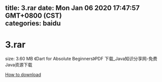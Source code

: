 
title: 3.rar
date: Mon Jan 06 2020 17:47:57 GMT+0800 (CST)    
categories: baidu
---

# 3.rar
size: 3.60 MB
 《Dart for Absolute Beginners》PDF 下载_Java知识分享网-免费Java资源下载
 

[How to download](https://bpcam.bemobtrk.com/go/2ceec3aa-1ca2-46d6-b9ff-aaa5c184517c?jno=3406)